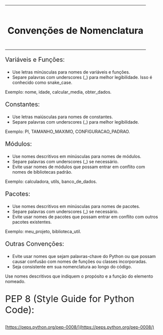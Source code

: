 <table>
  <tr align="center">
    <td>
      <br/><sub><h1 style="font-size:30px">Convenções de Nomenclatura</h1></sub><br/>
    </td>
  </tr>
</table>

<p style="font-size:20px">Variáveis e Funções:

* Use letras minúsculas para nomes de variáveis e funções.
* Separe palavras com underscores (_) para melhor legibilidade. Isso é conhecido como snake_case.
<p>Exemplo: nome, idade, calcular_media, obter_dados.

<p style="font-size:20px">Constantes:

* Use letras maiúsculas para nomes de constantes.
* Separe palavras com underscores (_) para melhor legibilidade.
<p>Exemplo: PI, TAMANHO_MAXIMO, CONFIGURACAO_PADRAO.

<p style="font-size:20px">Módulos:

* Use nomes descritivos em minúsculas para nomes de módulos.
* Separe palavras com underscores (_) se necessário.
* Evite usar nomes de módulos que possam entrar em conflito com nomes de bibliotecas padrão.
<p>Exemplo: calculadora, utils, banco_de_dados.

<p style="font-size:20px">Pacotes:

* Use nomes descritivos em minúsculas para nomes de pacotes.
* Separe palavras com underscores (_) se necessário.
* Evite usar nomes de pacotes que possam entrar em conflito com outros pacotes existentes.
<p>Exemplo: meu_projeto, biblioteca_util.

<p style="font-size:20px">Outras Convenções:

* Evite usar nomes que sejam palavras-chave do Python ou que possam causar confusão com nomes de funções ou classes incorporadas.
* Seja consistente em sua nomenclatura ao longo do código.
<p>Use nomes descritivos que indiquem o propósito e a função do elemento nomeado.

<p style="font-size:30px">PEP 8 (Style Guide for Python Code):

[https://peps.python.org/pep-0008/](https://peps.python.org/pep-0008/) 